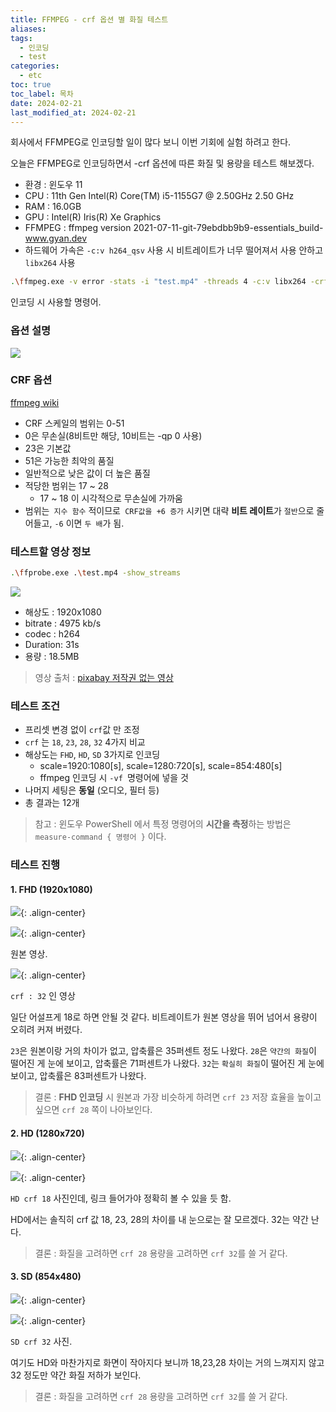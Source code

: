 ```yaml
---
title: FFMPEG - crf 옵션 별 화질 테스트
aliases: 
tags:
  - 인코딩
  - test
categories:
  - etc
toc: true
toc_label: 목차
date: 2024-02-21
last_modified_at: 2024-02-21
---
```

회사에서 FFMPEG로 인코딩할 일이 많다 보니 이번 기회에 실험 하려고 한다. 

오늘은 FFMPEG로 인코딩하면서 -crf 옵션에 따른 화질 및 용량을 테스트 해보겠다.

- 환경 : 윈도우 11 
- CPU : 11th Gen Intel(R) Core(TM) i5-1155G7 @ 2.50GHz   2.50 GHz
- RAM : 16.0GB
- GPU : Intel(R) Iris(R) Xe Graphics
- FFMPEG : ffmpeg version 2021-07-11-git-79ebdbb9b9-essentials_build-www.gyan.dev
- 하드웨어 가속은 `-c:v h264_qsv` 사용 시 비트레이트가 너무 떨어져서 사용 안하고 `libx264` 사용

```bash
.\ffmpeg.exe -v error -stats -i "test.mp4" -threads 4 -c:v libx264 -crf 23 -preset medium -r 23.98 -g 48 -keyint_min 48 -profile:v baseline -level 3.0 -pix_fmt yuv420p -vf "scale=1920:1080[s]" -aspect 1.7778 -c:a aac -b:a 192k -ac 2 -ar 44100 -af "volume=1.0" testResult.mp4
```

인코딩 시 사용할 명령어.

### 옵션 설명 
![](https://i.imgur.com/CuLlO8z.png)


### CRF 옵션

[ffmpeg wiki](https://trac.ffmpeg.org/wiki/Encode/H.264#crf)

- CRF 스케일의 범위는 0-51
- 0은 무손실(8비트만 해당, 10비트는 -qp 0 사용)
- 23은 기본값
- 51은 가능한 최악의 품질
- 일반적으로 낮은 값이 더 높은 품질
- 적당한 범위는 17 ~ 28 
	- 17 ~ 18 이 시각적으로 무손실에 가까움
- 범위는` 지수 함수` 적이므로` CRF값을 +6 증가` 시키면 대략 **비트 레이트**가 `절반`으로 줄어들고, `-6` 이면 `두 배`가 됨.

### 테스트할 영상 정보

```bash
.\ffprobe.exe .\test.mp4 -show_streams
```

![](https://i.imgur.com/JW7cDNd.png)

- 해상도 : 1920x1080
- bitrate : 4975 kb/s
- codec :  h264
- Duration: 31s
- 용량 : 18.5MB

> 영상 출처 : [pixabay 저작권 없는 영상](https://pixabay.com/ko/videos/%EA%B0%80%EC%A7%9C%EC%9D%98-%EC%A4%80%EB%B9%84-%EC%9E%AC%ED%95%99%EC%83%9D-6015/)


### 테스트 조건 

- 프리셋 변경 없이 `crf`값 만 조정
- `crf` 는 `18`, `23`, `28`, `32` 4가지 비교
- 해상도는 `FHD`, `HD`, `SD` 3가지로 인코딩 
	- scale=1920:1080[s], scale=1280:720[s], scale=854:480[s]
	- ffmpeg 인코딩 시  `-vf `명령어에 넣을 것
- 나머지 세팅은 **동일** (오디오, 필터 등)
- 총 결과는 12개


> 참고 : 윈도우 PowerShell 에서 특정 명령어의 **시간을 측정**하는 방법은 `measure-command { 명령어 }` 이다.

### 테스트 진행

#### 1. FHD (1920x1080)

![](https://i.imgur.com/UsoKbjC.png){: .align-center}


![](https://i.imgur.com/DpoKzGB.png){: .align-center}

원본 영상.

![](https://i.imgur.com/oVaxTqz.png){: .align-center}

`crf : 32` 인 영상

일단 어설프게 18로 하면 안될 것 같다. 비트레이트가 원본 영상을 뛰어 넘어서 용량이 오히려 커져 버렸다.

`23`은 원본이랑 거의 차이가 없고, 압축률은 35퍼센트 정도 나왔다.
`28`은 `약간의 화질`이 떨어진 게 눈에 보이고, 압축률은 71퍼센트가 나왔다. 
`32`는 `확실히 화질`이 떨어진 게 눈에 보이고, 압축률은 83퍼센트가 나왔다. 

> 결론 : **FHD 인코딩** 시 원본과 가장 비슷하게 하려면 `crf 23`
> 저장 효율을 높이고 싶으면 `crf 28` 쪽이 나아보인다.
#### 2. HD (1280x720)

![](https://i.imgur.com/OjHHBcM.png){: .align-center}

![](https://i.imgur.com/esvpxkM.png){: .align-center}

`HD crf 18` 사진인데, 링크 들어가야 정확히 볼 수 있을 듯 함.

HD에서는 솔직히 crf 값 18, 23, 28의 차이를 내 눈으로는 잘 모르겠다.  32는 약간 난다.

> 결론 : 화질을 고려하면 `crf 28`
> 용량을 고려하면 `crf 32`를 쓸 거 같다.

#### 3. SD (854x480)

![](https://i.imgur.com/n3I7Qd8.png){: .align-center}

![](https://i.imgur.com/PyKzOPl.png){: .align-center}

`SD crf 32` 사진. 

여기도 HD와 마찬가지로 화면이 작아지다 보니까 18,23,28 차이는 거의 느껴지지 않고
32 정도만 약간 화질 저하가 보인다. 

> 결론 : 화질을 고려하면 `crf 28`
> 용량을 고려하면 `crf 32`를 쓸 거 같다.